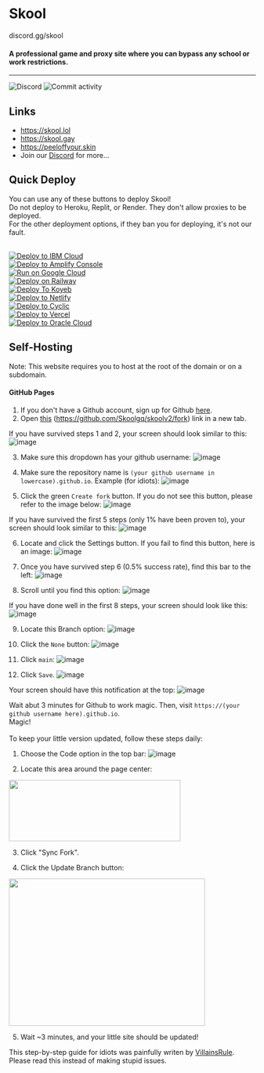 # Skool
discord.gg/skool
#### A professional game and proxy site where you can bypass any school or work restrictions.
----
![Discord](https://img.shields.io/discord/950407933408198717?label=Discord&style=for-the-badge)
![Commit activity](https://img.shields.io/github/commit-activity/w/Skoolgq/skoolgq.github.io?style=for-the-badge)

## Links
* https://skool.lol
* https://skool.gay
* https://peeloffyour.skin
* Join our [Discord](https://discord.gg/skool) for more...

## Quick Deploy
You can use any of these buttons to deploy Skool!<br>
Do not deploy to Heroku, Replit, or Render. They don't allow proxies to be deployed.<br>
For the other deployment options, if they ban you for deploying, it's not our fault.<br>
<br>

[![Deploy to IBM Cloud](https://raw.githubusercontent.com/BinBashBanana/deploy-buttons/master/buttons/remade/ibmcloud.svg)](https://cloud.ibm.com/devops/setup/deploy?repository=https://github.com/Skoolgq/skoolv2)
<br>
[![Deploy to Amplify Console](https://raw.githubusercontent.com/BinBashBanana/deploy-buttons/master/buttons/remade/amplifyconsole.svg)](https://console.aws.amazon.com/amplify/home#/deploy?repo=https://github.com/Skoolgq/skoolv2)
<br>
[![Run on Google Cloud](https://raw.githubusercontent.com/BinBashBanana/deploy-buttons/master/buttons/remade/googlecloud.svg)](https://deploy.cloud.run/?git_repo=https://github.com/Skoolgq/skoolv2)
<br>
[![Deploy on Railway](https://binbashbanana.github.io/deploy-buttons/buttons/remade/railway.svg)](https://railway.app/new/template/Dxtugg)
<br>
[![Deploy To Koyeb](https://binbashbanana.github.io/deploy-buttons/buttons/remade/koyeb.svg)](https://app.koyeb.com/deploy?type=git&repository=github.com/Skoolgq/skoolv2&branch=main&name=skoolgq)
<br>
[![Deploy to Netlify](https://binbashbanana.github.io/deploy-buttons/buttons/remade/netlify.svg)](https://app.netlify.com/start/deploy?repository=https://github.com/Skoolgq/skoolv2)
<br>
[![Deploy to Cyclic](https://binbashbanana.github.io/deploy-buttons/buttons/remade/cyclic.svg)](https://app.cyclic.sh/api/app/deploy/Skoolgq/skoolv2)
<br>
[![Deploy to Vercel](https://binbashbanana.github.io/deploy-buttons/buttons/remade/vercel.svg)](https://vercel.com/new/clone?repository-url=https://github.com/BinBashBanana/deploy-buttons)
<br>
[![Deploy to Oracle Cloud](https://binbashbanana.github.io/deploy-buttons/buttons/remade/oraclecloud.svg)](https://cloud.oracle.com/resourcemanager/stacks/create?zipUrl=https://github.com/Skoolgq/skoolv2/archive/refs/heads/main.zip)
<br>


## Self-Hosting
Note: This website requires you to host at the root of the domain or on a subdomain.

#### GitHub Pages
1. If you don't have a Github account, sign up for Github [here](https://github.com/join).
2. Open [this](https://github.com/Skoolgq/skoolv2/fork) (https://github.com/Skoolgq/skoolv2/fork) link in a new tab.

If you have survived steps 1 and 2, your screen should look similar to this:
![image](https://user-images.githubusercontent.com/101288516/227009214-5dde4aa3-6768-4d7f-bcd2-6b486484cdd4.png)

3. Make sure this dropdown has your github username:
![image](https://user-images.githubusercontent.com/101288516/227009366-4f8bbb38-db37-4162-929f-6742f2395579.png)

4. Make sure the repository name is `(your github username in lowercase).github.io`. Example (for idiots):
![image](https://user-images.githubusercontent.com/101288516/227009568-7601df43-bf13-4635-82db-8997f10d96bc.png)

5. Click the green `Create fork` button. If you do not see this button, please refer to the image below:
![image](https://user-images.githubusercontent.com/101288516/227009879-b32fc1f5-9d33-406a-afb5-d915cc5367b6.png)

If you have survived the first 5 steps (only 1% have been proven to), your screen should look similar to this:
![image](https://user-images.githubusercontent.com/101288516/227010290-f989c54f-78c6-4580-abd6-70ef2e2340f1.png)

6. Locate and click the Settings button. If you fail to find this button, here is an image:
![image](https://user-images.githubusercontent.com/101288516/227010837-76371a09-31fa-42ed-837c-17590ef31981.png)

7. Once you have survived step 6 (0.5% success rate), find this bar to the left:
![image](https://user-images.githubusercontent.com/101288516/227011229-b0cb657d-eb35-4ec4-976b-1f10e9bbe4b7.png)

8. Scroll until you find this option:
![image](https://user-images.githubusercontent.com/101288516/227011301-8c5cc575-69ec-4161-b1d6-a2f2047b8d0d.png)

If you have done well in the first 8 steps, your screen should look like this:
![image](https://user-images.githubusercontent.com/101288516/227011386-20aa6712-2fcc-4841-8178-8b5313b8f49e.png)

9. Locate this Branch option:
![image](https://user-images.githubusercontent.com/101288516/227011488-1fd4446d-93ee-4943-9a89-725691a6e246.png)

10. Click the `None` button:
![image](https://user-images.githubusercontent.com/101288516/227011576-98ee51d6-ef0e-452c-a468-7c9bc182d799.png)

11. Click `main`:
![image](https://user-images.githubusercontent.com/101288516/227011619-aaf5d455-2fdb-46d7-9a31-258f10f0e0eb.png)

12. Click `Save`.
![image](https://user-images.githubusercontent.com/101288516/227011675-e910571a-1f58-4b57-9e3b-d948527ab086.png)

Your screen should have this notification at the top:
![image](https://user-images.githubusercontent.com/101288516/227011757-7f9738a6-377e-490b-975a-5450797d3da3.png)

Wait abut 3 minutes for Github to work magic. Then, visit `https://(your github username here).github.io`.<br>
Magic!<br>
<br>
To keep your little version updated, follow these steps daily:

1. Choose the Code option in the top bar:
![image](https://user-images.githubusercontent.com/101288516/227012016-5f703b4d-5979-4701-bc90-bee74a1a24de.png)

2. Locate this area around the page center:
<img src="https://docs.github.com/assets/cb-18605/mw-1000/images/help/repository/sync-fork-dropdown.webp"  width="350" height="125">

3. Click "Sync Fork".

4. Click the Update Branch button:
<img src="https://docs.github.com/assets/cb-49937/mw-1000/images/help/repository/update-branch-button.webp"  width="400" height="300">

5. Wait ~3 minutes, and your little site should be updated!

This step-by-step guide for idiots was painfully writen by [VillainsRule](https://github.com/VillainsRule). Please read this instead of making stupid issues.
